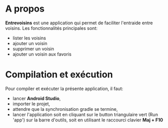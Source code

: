 # A propos

 **Entrevoisins** est une application qui permet de faciliter l'entraide entre voisins. Les fonctionnalités principales sont:
* lister les voisins
* ajouter un voisin
* supprimer un voisin
* ajouter un voisin aux favoris

# Compilation et exécution
Pour compiler et exécuter la présente application, il faut:
* lancer **Android Studio**,
* importer le projet,
* attendre que la synchronisation gradle se termine,
* lancer l'application soit en cliquant sur le button triangulaire vert (Run 'app') sur la barre d'outils, soit en utilisant le 
  raccourci clavier **Maj + F10**
 
